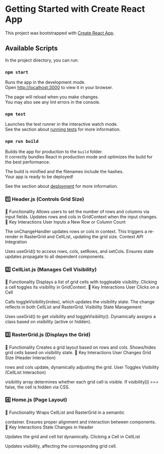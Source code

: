 # Getting Started with Create React App

This project was bootstrapped with [Create React App](https://github.com/facebook/create-react-app).

## Available Scripts

In the project directory, you can run:

### `npm start`

Runs the app in the development mode.\
Open [http://localhost:3000](http://localhost:3000) to view it in your browser.

The page will reload when you make changes.\
You may also see any lint errors in the console.

### `npm test`

Launches the test runner in the interactive watch mode.\
See the section about [running tests](https://facebook.github.io/create-react-app/docs/running-tests) for more information.

### `npm run build`

Builds the app for production to the `build` folder.\
It correctly bundles React in production mode and optimizes the build for the best performance.

The build is minified and the filenames include the hashes.\
Your app is ready to be deployed!

See the section about [deployment](https://facebook.github.io/create-react-app/docs/deployment) for more information.

### 1️⃣ Header.js (Controls Grid Size)

📍 Functionality
Allows users to set the number of rows and columns via input fields.
Updates rows and cols in GridContext when the input changes.
📍 Key Interactions
User Inputs a New Row or Column Count

The onChangeHandler updates rows or cols in context.
This triggers a re-render in RasterGrid and CellList, updating the grid size.
Context API Integration

Uses useGrid() to access rows, cols, setRows, and setCols.
Ensures state updates propagate to all dependent components.

### 2️⃣ CellList.js (Manages Cell Visibility)

📍 Functionality
Displays a list of grid cells with toggleable visibility.
Clicking a cell toggles its visibility in GridContext.
📍 Key Interactions
User Clicks on a Cell

Calls toggleVisibility(index), which updates the visibility state.
The change reflects in both CellList and RasterGrid.
Visibility State Management

Uses useGrid() to get visibility and toggleVisibility().
Dynamically assigns a class based on visibility (active or hidden).

### 3️⃣ RasterGrid.js (Displays the Grid)

📍 Functionality
Creates a grid layout based on rows and cols.
Shows/hides grid cells based on visibility state.
📍 Key Interactions
User Changes Grid Size (Header Interaction)

rows and cols update, dynamically adjusting the grid.
User Toggles Visibility (CellList Interaction)

visibility array determines whether each grid cell is visible.
If visibility[i] === false, the cell is hidden via CSS.

### 4️⃣ Home.js (Page Layout)

📍 Functionality
Wraps CellList and RasterGrid in a semantic <main> container.
Ensures proper alignment and interaction between components.
📍 Key Interactions
State Changes in Header

Updates the grid and cell list dynamically.
Clicking a Cell in CellList

Updates visibility, affecting the corresponding grid cell.
